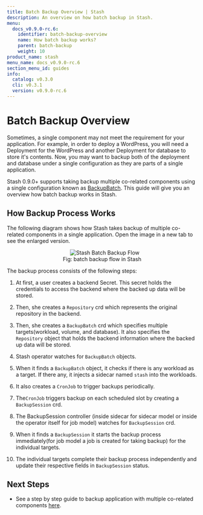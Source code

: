```yaml
---
title: Batch Backup Overview | Stash
description: An overview on how batch backup in Stash.
menu:
  docs_v0.9.0-rc.6:
    identifier: batch-backup-overview
    name: How batch backup works?
    parent: batch-backup
    weight: 10
product_name: stash
menu_name: docs_v0.9.0-rc.6
section_menu_id: guides
info:
  catalog: v0.3.0
  cli: v0.3.1
  version: v0.9.0-rc.6
---
```


# Batch Backup Overview

Sometimes, a single component may not meet the requirement for your application. For example, in order to deploy a WordPress, you will need a Deployment for the WordPress and another Deployment for database to store it's contents. Now, you may want to backup both of the deployment and database under a single configuration as they are parts of a single application.

Stash 0.9.0+ supports taking backup multiple co-related components using a single configuration known as [BackupBatch](/docs/v0.9.0-rc.6/concepts/crds/backupbatch). This guide will give you an overview how batch backup works in Stash.

## How Backup Process Works

The following diagram shows how Stash takes backup of multiple co-related components in a single application. Open the image in a new tab to see the enlarged version.

<figure align="center">
  <img alt="Stash Batch Backup Flow" src="/docs/v0.9.0-rc.6/images/guides/latest/batch-backup/batchbackup_overview.svg">
<figcaption align="center">Fig: batch backup flow in Stash</figcaption>
</figure>

The backup process consists of the following steps:

1. At first, a user creates a backend Secret. This secret holds the credentials to access the backend where the backed up data will be stored.

2. Then, she creates a `Repository` crd which represents the original repository in the backend.

3. Then, she creates a `BackupBatch` crd which specifies multiple targets(workload, volume, and database). It also specifies the `Repository` object that holds the backend information where the backed up data will be stored.

4. Stash operator watches for `BackupBatch` objects.

5. When it finds a `BackupBatch` object, it checks if there is any workload as a target. If there any, it injects a sidecar named `stash` into the workloads.

6. It also creates a `CronJob` to trigger backups periodically.

7. The`CronJob` triggers backup on each scheduled slot by creating a `BackupSession` crd.

8. The BackupSession controller (inside sidecar for sidecar model or inside the operator itself for job model) watches for `BackupSession` crd.

9. When it finds a `BackupSession` it starts the backup process immediately(for job model a job is created for taking backup) for the individual targets.

10. The individual targets complete their backup process independently and update their respective fields in `BackupSession` status.

## Next Steps

- See a step by step guide to backup application with multiple co-related components [here](/docs/v0.9.0-rc.6/guides/latest/batch-backup/batch-backup).